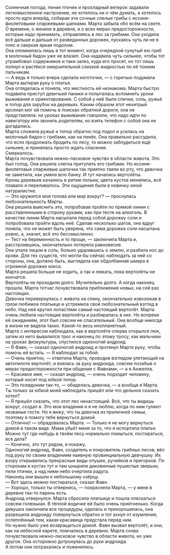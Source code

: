 Солнечная погода, пение птичек и прохладный ветерок задавали легкомысленное настроение, не хотелось ни о чём думать, а хотелось просто идти вперёд, собирая эти сочные спелые грибы с иссиня-фиолетовыми спаржевыми шапками. Марта забыла обо всём на свете. О времени, о женихе в деревне, и о всех мерах предосторожности, которые надо принимать, отправляясь в лес за грибами. Она уходила всё дальше и дальше от разведанных дорожек, пускаясь чуть ли не в пляс и сверкая яркая подолом.  
Она опомнилась лишь в тот момент, когда очередной сунутый ею гриб в молочный бидон уже не влазил. Она надавила чуть сильнее, чтобы тот утрамбовал содержимое и таки залез, куда его просят, но тот лишь лопнул и растёкся омерзительной слизкой жидкостью по её тонким пальчикам.  
— А ведь я только вчера сделала ноготочки, — с горечью подумала Марта вытирая руку о платье.  
Она огляделась и поняла, что местность ей незнакома. Марта быстро подавила приступ девичьей паники и попыталась вспомнить уроки выживания и ориентирования. С собой у неё были спички, соль, ружьё и топор для зарубок на деревьях. Каким образом этот нехитрый арсенал мог ей помочь в поисках обратной дороги, она не представляла: на уроках выживания говорили, что надо идти по навигатору или звонить родителям, но взять телефон с собой она не догадалась.  
Марта сложила ружьё и топор обратно под подол и уселась на молочный бидон с грибами, как на пенёк. Она правильно рассудила, что если продолжать бродить по лесу, то можно заблудиться ещё сильнее, и принялась просто ждать спасения.  
Смеркалось.  
Марта почувствовала нежно-ласковое чувство в области живота. Это был голод. Она решила слегка притупить его грибами. Но иссиня-фиолетовые спаржевые шапочки так приятно таяли во рту, что девочка не заметила, как умяла всю банку. И тут начались вертолёты.  
Кроны деревьев качались в ритме польки, цвета кустов менялись, всё плавало и переливалось. Эти ощущения были в новинку юной натуралистке.  
— Это кружится моя голова или мир вокруг? — проснулась любознательность Марты.  
Она решила выяснить это, попробовав пройти по прямой линии с расставленными в сторону руками, как при тесте на алкоголь. В качестве линии Марта насыпала перед собой дорожку соли и попробовала пройти вдоль неё. Сделав несколько шагов, она вдруг поняла, что не может быть уверена, что сама дорожка соли насыпана ровно, а, значит, всё это бессмысленно.  
— Тест на беременность и то проще, — заключила Марта и, расстроившись, окончательно потеряла равновесие.  
Она упала лицом в соль, больно ударившись о землю, и разбила нос до крови. Для тех существ, что могли бы сейчас наблюдать за ней со стороны, она, должно быть, выглядела как обдолбанная шмара в огромной дорожке кокса.  
Марта решила больше не ходить, а так и лежать, пока вертолёты не кончатся.  
Вертолёты не проходили долго. Мучительно долго. А когда наконец прошли, Марта тотчас почувствовала приближение новых, на сей раз настоящих.  
Девочка перевернулась с живота на спину, окончательно извозюкав в грязи любимое платьице и устремила свой любознательный взгляд в небо. Над ней крутил лопастями самый настоящий вертолёт. Марта очень любила настоящие вертолёты и разбиралась в них. Но вопреки её ожиданиям, этот был совсем не спасательный. Она вообще никогда в жизни не видела таких. Какой-то весь инопланетный.  
Марта с интересом наблюдала, как в вертолёте сперва открылся люк, затем из него вывалился трос и наконец по этому тросу, как мальчики на уроках физкультуры, спустился одноногий андроид.  
— Я Фавн, — сказал одноногий андроид и протянул Марте руку, чтобы помочь ей встать. — Я наблюдал за тобой.  
— Очень приятно, — ответила Марта, проводив взглядом улетающий на автопилоте вертолёт, и взялась за руку андроида, совсем позабыв о мерах предосторожности при общении с Фавнами, — а я Анжелла.  
— Красивое имя, — сказал андроид, — очень подходит человеку, который носит под юбкой топор.  
— Это псевдоним так-то, — обиделась девочка, — а вообще я Марта. Ты только за юбкой моей наблюдать пришёл или что дельное сказать хотел?  
— Я пришёл сказать, что этот лес ненастоящий. Всё, что ты видишь вокруг, создал я. Это мои владения и я не люблю, когда по ним гуляют незваные гости. Но я вижу, что ты девочка из приличной семьи, поэтому я помогу тебе вернуться домой.  
— Отлично! — обрадовалась Марта. — Только я не могу вернуться домой в таком виде. Мама убьёт меня за то, что я испортила платье. Можно тут где-нибудь в твоём лесу нормально помыться, постираться, все дела?  
— Конечно, это тут рядом, я покажу.  
Одноногий андроид, Фавн, создатель и покровитель грибных лесов, вёл под руку по своим владениям наивную провинциальную девчушку. Их взору открывались прекрасные виды опушек, ручейков и пригорков. По сторонам в кустах тут и там шныряли диковинные пушистые зверьки, пели птички, а над ними небо очертила радуга.  
Наконец они вышли к небольшому озёрцу.  
— Вот здесь можно постираться, сказал Фавн.  
— Хорошо, только ты отвернись, — покраснела Марта, — у меня в деревне так-то парень есть.  
Андроид отвернулся. Марта сбросила платьице и пошла плескаться совсем голенькая. В тёплой водичке ей было очень приятненько. Когда девушка закончила все процедуры, оделась и прихорошилась, она разрешила андроиду повернуться обратно и тот ахнул от изумления, ослеплённый тем, какая красавица предстала перед ним.  
Но нужно было уже возвращаться домой. Фавн вызвал вертолёт, и они, как на небесной карете, помчались в деревню. Марта снова почувствовала нежно-ласковое чувство в области живота, но уже другое. Она осторожно дотронулась до руки андроида.  
А потом они потрахались и поженились.